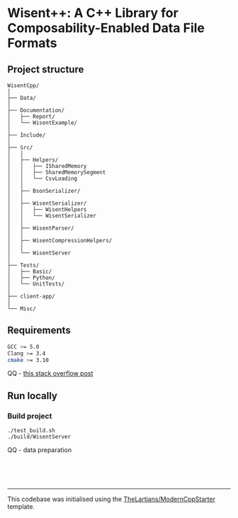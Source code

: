 # Wisent++: A C++ Library for Composability-Enabled Data File Formats 

## Project structure 

```
WisentCpp/
│
├── Data/ 
│
├── Documentation/
│   ├── Report/
│   └── WisentExample/
│
├── Include/
│
├── Src/
│   │
│   ├── Helpers/ 
│   │   ├── ISharedMemory
│   │   ├── SharedMemorySegment
│   │   └── CsvLoading
│   │
│   ├── BsonSerializer/
│   │
│   ├── WisentSerializer/
│   │   ├── WisentHelpers
│   │   └── WisentSerializer
│   │
│   ├── WisentParser/
│   │
│   ├── WisentCompressionHelpers/
│   │
│   └── WisentServer
│
├── Tests/
│   ├── Basic/
│   ├── Python/
│   └── UnitTests/
│
├── client-app/ 
│
└── Misc/
```

## Requirements

```bash
GCC >= 5.0
Clang >= 3.4
cmake >= 3.10
```

QQ - [this stack overflow post](https://stackoverflow.com/questions/30714175/clang-3-4-c14-support)


## Run locally 

### Build project

```
./test_build.sh
./build/WisentServer
```

QQ - data preparation

<br>
<br>
<br>

---

This codebase was initialised using the [TheLartians/ModernCppStarter](https://github.com/TheLartians/ModernCppStarter) template. 

